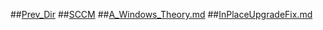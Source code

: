 ##[Prev_Dir](../../../)
##[SCCM](/mnt/e/Troy/web/komquest.github.io//cookbook/Windows/SCCM)
##[A_Windows_Theory.md](A_Windows_Theory.md)
##[InPlaceUpgradeFix.md](InPlaceUpgradeFix.md)
